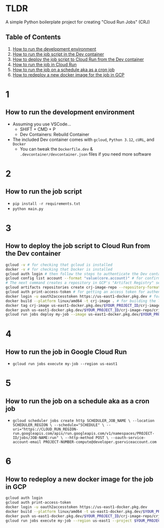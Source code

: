 # TLDR

A simple Python boilerplate project for creating "Cloud Run Jobs" (CRJ)

## Table of Contents

1. [How to run the development environment](#1)
2. [How to run the job script in the Dev container](#2)
3. [How to deploy the job script to Cloud Run from the Dev container](#3)
4. [How to run the job in Cloud Run](#4)
5. [How to run the job on a schedule aka as a cron job](#5)
6. [How to redeploy a new docker image for the job in GCP](#6)

# 1 
## How to run the development environment

- Assuming you use VSCode...
  - SHIFT + CMD + P 
  - Dev Containers: Rebuild Container
- The included Dev container comes with `gcloud`, `Python 3.12`, `cURL`, and `Docker`
  - You can tweak the `Dockerfile.dev` & `.devcontainer/devcontainer.json` files if you need more software

# 2
## How to run the job script

- `pip install -r requirements.txt`
- `python main.py`

# 3
## How to deploy the job script to Cloud Run from the Dev container

```sh
gcloud -v # for checking that gcloud is installed
docker -v # for checking that Docker is installed
gcloud auth login # then follow the steps to authenticate the Dev container with GCP
gcloud config list account --format "value(core.account)" # for confirming you are authenticated
# The next command creates a repository in GCP's "Artifact Registry" service where you can store Docker images
gcloud artifacts repositories create crj-image-repo --repository-format=docker --location=us-east1 --project $YOUR_PROJECT_ID 
gcloud auth print-access-token # for getting an access token for authenticating Docker with the "Artifact Registry" service offered by GCP
docker login -u oauth2accesstoken https://us-east1-docker.pkg.dev # for connecting Docker to "Artifact Registry" (paste in the access token)
docker build --platform linux/amd64 -t crj-image . # for building the local code into a container for deployment to CRJ
docker tag crj-image us-east1-docker.pkg.dev/$YOUR_PROJECT_ID/crj-image-repo/crj-image:latest # for tagging the image in a way that aligns with "Artifact Registry"
docker push us-east1-docker.pkg.dev/$YOUR_PROJECT_ID/crj-image-repo/crj-image:latest # for storing the image into "Artifact Registry"
gcloud run jobs deploy my-job --image us-east1-docker.pkg.dev/$YOUR_PROJECT_ID/crj-image-repo/crj-image:latest --region us-east1 --project $YOUR_PROJECT_ID # deploy the job
```

# 4
## How to run the job in Google Cloud Run

- `gcloud run jobs execute my-job --region us-east1`

# 5
## How to run the job on a schedule aka as a cron job

- `gcloud scheduler jobs create http SCHEDULER_JOB_NAME \
  --location SCHEDULER_REGION \
  --schedule="SCHEDULE" \
  --uri="https://CLOUD_RUN_REGION-run.googleapis.com/apis/run.googleapis.com/v1/namespaces/PROJECT-ID/jobs/JOB-NAME:run" \
  --http-method POST \
  --oauth-service-account-email PROJECT-NUMBER-compute@developer.gserviceaccount.com`

# 6
## How to redeploy a new docker image for the job in GCP

```sh
gcloud auth login
gcloud auth print-access-token
docker login -u oauth2accesstoken https://us-east1-docker.pkg.dev
docker build --platform linux/amd64 -t us-east1-docker.pkg.dev/$YOUR_PROJECT_ID/crj-image-repo/crj-image:latest .
docker push us-east1-docker.pkg.dev/$YOUR_PROJECT_ID/crj-image-repo/crj-image:latest
gcloud run jobs execute my-job --region us-east1 --project $YOUR_PROJECT_ID
```
